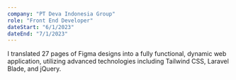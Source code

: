 ```yaml
---
company: "PT Deva Indonesia Group"
role: "Front End Developer"
dateStart: "6/1/2023"
dateEnd: "7/1/2023"
---
```


I translated 27 pages of Figma designs into a fully functional, dynamic web application, utilizing advanced technologies including Tailwind CSS, Laravel Blade, and jQuery.
